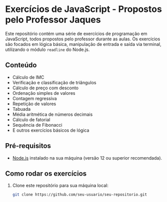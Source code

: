 # Exercícios de JavaScript - Propostos pelo Professor Jaques

Este repositório contém uma série de exercícios de programação em JavaScript, todos propostos pelo professor durante as aulas. Os exercícios são focados em lógica básica, manipulação de entrada e saída via terminal, utilizando o módulo `readline` do Node.js.

## Conteúdo

- Cálculo de IMC
- Verificação e classificação de triângulos
- Cálculo de preço com desconto
- Ordenação simples de valores
- Contagem regressiva
- Repetição de valores
- Tabuada
- Média aritmética de números decimais
- Cálculo de fatorial
- Sequência de Fibonacci
- E outros exercícios básicos de lógica

## Pré-requisitos

- [Node.js](https://nodejs.org/) instalado na sua máquina (versão 12 ou superior recomendada).

## Como rodar os exercícios

1. Clone este repositório para sua máquina local:
   ```bash
   git clone https://github.com/seu-usuario/seu-repositorio.git
